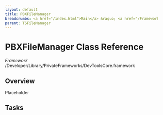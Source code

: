 ```yaml
---
layout: default
title: PBXFileManager
breadcrumbs: <a href="/index.html">Main</a> &raquo; <a href="/Frameworks.html">Framework</a> &raquo; <a href="/Frameworks/DevToolsCore.html">DevToolsCore</a> &raquo; PBXFileManager
parent: TSFileManager 
---
```

# PBXFileManager Class Reference

*Framework* /Developer/Library/PrivateFrameworks/DevToolsCore.framework

## Overview

Placeholder

## Tasks

